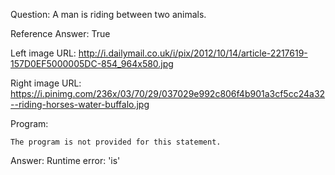 Question: A man is riding between two animals.

Reference Answer: True

Left image URL: http://i.dailymail.co.uk/i/pix/2012/10/14/article-2217619-157D0EF5000005DC-854_964x580.jpg

Right image URL: https://i.pinimg.com/236x/03/70/29/037029e992c806f4b901a3cf5cc24a32--riding-horses-water-buffalo.jpg

Program:

```
The program is not provided for this statement.
```
Answer: Runtime error: 'is'

